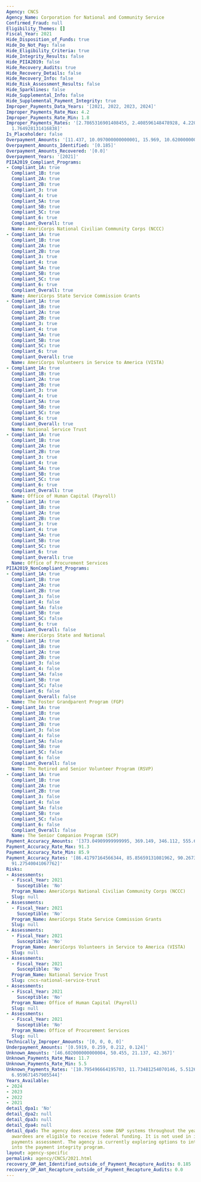 ```yaml
---
Agency: CNCS
Agency_Name: Corporation for National and Community Service
Confirmed_Fraud: null
Eligibility_Themes: []
Fiscal_Year: 2021
Hide_Disposition_of_Funds: true
Hide_Do_Not_Pay: false
Hide_Eligibility_Criteria: true
Hide_Integrity_Results: false
Hide_PIIA2019: false
Hide_Recovery_Audits: true
Hide_Recovery_Details: false
Hide_Recovery_Info: false
Hide_Risk_Assessment_Results: false
Hide_Sparklines: false
Hide_Supplemental_Info: false
Hide_Supplemental_Payment_Integrity: true
Improper_Payments_Data_Years: '[2021, 2022, 2023, 2024]'
Improper_Payments_Rate_Max: 4.2
Improper_Payments_Rate_Min: 1.8
Improper_Payments_Rates: '[2.7865316901408455, 2.408596148478928, 4.220066244164515,
  1.764928131416838]'
Is_Placeholder: false
Overpayment_Amounts: '[11.437, 10.097000000000001, 15.969, 10.620000000000001]'
Overpayment_Amounts_Identified: '[0.185]'
Overpayment_Amounts_Recovered: '[0.0]'
Overpayment_Years: '[2021]'
PIIA2019_Compliant_Programs:
- Compliant_1A: true
  Compliant_1B: true
  Compliant_2A: true
  Compliant_2B: true
  Compliant_3: true
  Compliant_4: true
  Compliant_5A: true
  Compliant_5B: true
  Compliant_5C: true
  Compliant_6: true
  Compliant_Overall: true
  Name: AmeriCorps National Civilian Community Corps (NCCC)
- Compliant_1A: true
  Compliant_1B: true
  Compliant_2A: true
  Compliant_2B: true
  Compliant_3: true
  Compliant_4: true
  Compliant_5A: true
  Compliant_5B: true
  Compliant_5C: true
  Compliant_6: true
  Compliant_Overall: true
  Name: AmeriCorps State Service Commission Grants
- Compliant_1A: true
  Compliant_1B: true
  Compliant_2A: true
  Compliant_2B: true
  Compliant_3: true
  Compliant_4: true
  Compliant_5A: true
  Compliant_5B: true
  Compliant_5C: true
  Compliant_6: true
  Compliant_Overall: true
  Name: AmeriCorps Volunteers in Service to America (VISTA)
- Compliant_1A: true
  Compliant_1B: true
  Compliant_2A: true
  Compliant_2B: true
  Compliant_3: true
  Compliant_4: true
  Compliant_5A: true
  Compliant_5B: true
  Compliant_5C: true
  Compliant_6: true
  Compliant_Overall: true
  Name: National Service Trust
- Compliant_1A: true
  Compliant_1B: true
  Compliant_2A: true
  Compliant_2B: true
  Compliant_3: true
  Compliant_4: true
  Compliant_5A: true
  Compliant_5B: true
  Compliant_5C: true
  Compliant_6: true
  Compliant_Overall: true
  Name: Office of Human Capital (Payroll)
- Compliant_1A: true
  Compliant_1B: true
  Compliant_2A: true
  Compliant_2B: true
  Compliant_3: true
  Compliant_4: true
  Compliant_5A: true
  Compliant_5B: true
  Compliant_5C: true
  Compliant_6: true
  Compliant_Overall: true
  Name: Office of Procurement Services
PIIA2019_NonCompliant_Programs:
- Compliant_1A: true
  Compliant_1B: true
  Compliant_2A: true
  Compliant_2B: true
  Compliant_3: false
  Compliant_4: false
  Compliant_5A: false
  Compliant_5B: true
  Compliant_5C: false
  Compliant_6: true
  Compliant_Overall: false
  Name: AmeriCorps State and National
- Compliant_1A: true
  Compliant_1B: true
  Compliant_2A: true
  Compliant_2B: true
  Compliant_3: false
  Compliant_4: false
  Compliant_5A: false
  Compliant_5B: true
  Compliant_5C: false
  Compliant_6: false
  Compliant_Overall: false
  Name: The Foster Grandparent Program (FGP)
- Compliant_1A: true
  Compliant_1B: true
  Compliant_2A: true
  Compliant_2B: true
  Compliant_3: false
  Compliant_4: false
  Compliant_5A: false
  Compliant_5B: true
  Compliant_5C: false
  Compliant_6: false
  Compliant_Overall: false
  Name: The Retired and Senior Volunteer Program (RSVP)
- Compliant_1A: true
  Compliant_1B: true
  Compliant_2A: true
  Compliant_2B: true
  Compliant_3: false
  Compliant_4: false
  Compliant_5A: false
  Compliant_5B: true
  Compliant_5C: false
  Compliant_6: false
  Compliant_Overall: false
  Name: The Senior Companion Program (SCP)
Payment_Accuracy_Amounts: '[373.04909999999995, 369.149, 346.112, 555.639]'
Payment_Accuracy_Rate_Max: 91.3
Payment_Accuracy_Rate_Min: 85.9
Payment_Accuracy_Rates: '[86.41797164566344, 85.85659131081962, 90.26732389223588,
  91.27540041067762]'
Risks:
- Assessments:
  - Fiscal_Year: 2021
    Susceptible: 'No'
  Program_Name: AmeriCorps National Civilian Community Corps (NCCC)
  Slug: null
- Assessments:
  - Fiscal_Year: 2021
    Susceptible: 'No'
  Program_Name: AmeriCorps State Service Commission Grants
  Slug: null
- Assessments:
  - Fiscal_Year: 2021
    Susceptible: 'No'
  Program_Name: AmeriCorps Volunteers in Service to America (VISTA)
  Slug: null
- Assessments:
  - Fiscal_Year: 2021
    Susceptible: 'No'
  Program_Name: National Service Trust
  Slug: cncs-national-service-trust
- Assessments:
  - Fiscal_Year: 2021
    Susceptible: 'No'
  Program_Name: Office of Human Capital (Payroll)
  Slug: null
- Assessments:
  - Fiscal_Year: 2021
    Susceptible: 'No'
  Program_Name: Office of Procurement Services
  Slug: null
Technically_Improper_Amounts: '[0, 0, 0, 0]'
Underpayment_Amounts: '[0.5919, 0.259, 0.212, 0.124]'
Unknown_Amounts: '[46.602000000000004, 50.455, 21.137, 42.367]'
Unknown_Payments_Rate_Max: 11.7
Unknown_Payments_Rate_Min: 5.5
Unknown_Payments_Rates: '[10.795496664195703, 11.73481254070146, 5.5126098635996135,
  6.959671457905544]'
Years_Available:
- 2024
- 2023
- 2022
- 2021
detail_dpa1: 'No'
detail_dpa2: null
detail_dpa3: null
detail_dpa4: null
detail_dpa5: The agency does access some DNP systems throughout the year to ensure
  awardees are eligible to receive federal funding. It is not used in its improper
  payments assessment. The agency is currently exploring options to integrate this
  into the payment integrity program.
layout: agency-specific
permalink: agency/CNCS/2021.html
recovery_OP_Amt_Identified_outside_of_Payment_Recapture_Audits: 0.185
recovery_OP_Amt_Recapture_outside_of_Payment_Recapture_Audits: 0.0
---
```

